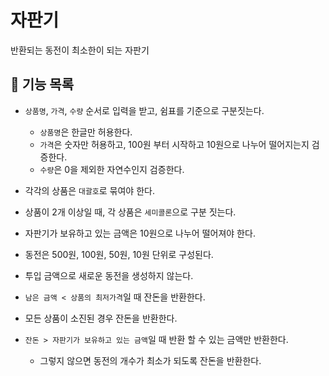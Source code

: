 # 자판기

반환되는 동전이 최소한이 되는 자판기

## 👀 기능 목록

- `상품명`, `가격`, `수량` 순서로 입력을 받고, 쉼표를 기준으로 구분짓는다.
    - `상품명`은 한글만 허용한다.
    - `가격`은 숫자만 허용하고, 100원 부터 시작하고 10원으로 나누어 떨어지는지 검증한다.
    - `수량`은 0을 제외한 자연수인지 검증한다.
- 각각의 상품은 `대괄호`로 묶여야 한다.
- 상품이 2개 이상일 때, 각 상품은 `세미콜론`으로 구분 짓는다.

- 자판기가 보유하고 있는 금액은 10원으로 나누어 떨어져야 한다.
- 동전은 500원, 100원, 50원, 10원 단위로 구성된다.
- 투입 금액으로 새로운 동전을 생성하지 않는다.
- `남은 금액 < 상품의 최저가격`일 때 잔돈을 반환한다.
- 모든 상품이 소진된 경우 잔돈을 반환한다.
- `잔돈 > 자판기가 보유하고 있는 금액`일 때 반환 할 수 있는 금액만 반환한다.
    - 그렇지 않으면 동전의 개수가 최소가 되도록 잔돈을 반환한다.

